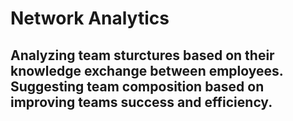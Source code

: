 # Network Analytics
## Analyzing team sturctures based on their knowledge exchange between employees. Suggesting team composition based on improving teams success and efficiency. 
